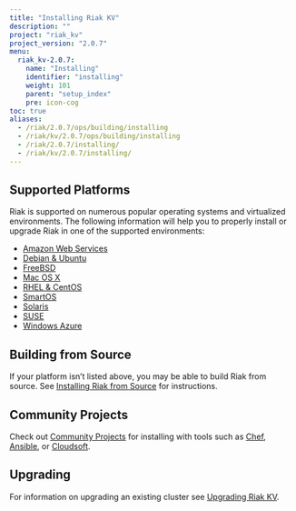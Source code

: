 ```yaml
---
title: "Installing Riak KV"
description: ""
project: "riak_kv"
project_version: "2.0.7"
menu:
  riak_kv-2.0.7:
    name: "Installing"
    identifier: "installing"
    weight: 101
    parent: "setup_index"
    pre: icon-cog
toc: true
aliases:
  - /riak/2.0.7/ops/building/installing
  - /riak/kv/2.0.7/ops/building/installing
  - /riak/2.0.7/installing/
  - /riak/kv/2.0.7/installing/
---
```


[install aws]: /riak/kv/2.0.7/setup/installing/amazon-web-services
[install debian & ubuntu]: /riak/kv/2.0.7/setup/installing/debian-ubuntu
[install freebsd]: /riak/kv/2.0.7/setup/installing/freebsd
[install mac osx]: /riak/kv/2.0.7/setup/installing/mac-osx
[install rhel & centos]: /riak/kv/2.0.7/setup/installing/rhel-centos
[install smartos]: /riak/kv/2.0.7/setup/installing/smartos
[install solaris]: /riak/kv/2.0.7/setup/installing/solaris
[install suse]: /riak/kv/2.0.7/setup/installing/suse
[install windows azure]: /riak/kv/2.0.7/setup/installing/windows-azure
[install source index]: /riak/kv/2.0.7/setup/installing/source
[community projects]: /community/projects
[upgrade index]: /riak/kv/2.0.7/setup/upgrading

## Supported Platforms

Riak is supported on numerous popular operating systems and virtualized
environments. The following information will help you to
properly install or upgrade Riak in one of the supported environments:

  * [Amazon Web Services][install aws]
  * [Debian & Ubuntu][install debian & ubuntu]
  * [FreeBSD][install freebsd]
  * [Mac OS X][install mac osx]
  * [RHEL & CentOS][install rhel & centos]
  * [SmartOS][install smartos]
  * [Solaris][install solaris]
  * [SUSE][install suse]
  * [Windows Azure][install windows azure]

## Building from Source

If your platform isn’t listed above, you may be able to build Riak from source. See [Installing Riak from Source][install source index] for instructions.

## Community Projects

Check out [Community Projects][community projects] for installing with tools such as [Chef](https://www.chef.io/chef/), [Ansible](http://www.ansible.com/), or [Cloudsoft](http://www.cloudsoftcorp.com/).

## Upgrading

For information on upgrading an existing cluster see [Upgrading Riak KV][upgrade index].
